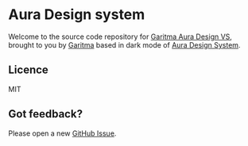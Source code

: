 # Aura Design system

Welcome to the source code repository for [Garitma Aura Design VS](https://github.com/garitma/vc-theme-aura/), brought to you by [Garitma](https://garitma.com/) based in dark mode of [Aura Design System](https://auradesignsystem.com/).

## Licence

MIT

## Got feedback?

Please open a new <a href="https://github.com/garitma/aura-design-system/issues">GitHub Issue</a>.
